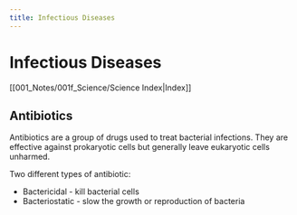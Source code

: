 ```yaml
---
title: Infectious Diseases
---
```

# Infectious Diseases
[[001_Notes/001f_Science/Science Index|Index]]

## Antibiotics
Antibiotics are a group of drugs used to treat bacterial infections.
They are effective against prokaryotic cells but generally leave eukaryotic cells unharmed.

Two different types of antibiotic:
- Bactericidal - kill bacterial cells
- Bacteriostatic - slow the growth or reproduction of bacteria











